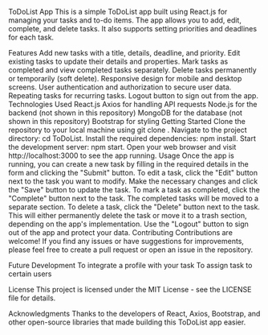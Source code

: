 ToDoList App
This is a simple ToDoList app built using React.js for managing your tasks and to-do items. The app allows you to add, edit, complete, and delete tasks. It also supports setting priorities and deadlines for each task.

Features
Add new tasks with a title, details, deadline, and priority.
Edit existing tasks to update their details and properties.
Mark tasks as completed and view completed tasks separately.
Delete tasks permanently or temporarily (soft delete).
Responsive design for mobile and desktop screens.
User authentication and authorization to secure user data.
Repeating tasks for recurring tasks.
Logout button to sign out from the app.
Technologies Used
React.js
Axios for handling API requests
Node.js for the backend (not shown in this repository)
MongoDB for the database (not shown in this repository)
Bootstrap for styling
Getting Started
Clone the repository to your local machine using git clone <repository-url>.
Navigate to the project directory: cd ToDoList.
Install the required dependencies: npm install.
Start the development server: npm start.
Open your web browser and visit http://localhost:3000 to see the app running.
Usage
Once the app is running, you can create a new task by filling in the required details in the form and clicking the "Submit" button.
To edit a task, click the "Edit" button next to the task you want to modify. Make the necessary changes and click the "Save" button to update the task.
To mark a task as completed, click the "Complete" button next to the task. The completed tasks will be moved to a separate section.
To delete a task, click the "Delete" button next to the task. This will either permanently delete the task or move it to a trash section, depending on the app's implementation.
Use the "Logout" button to sign out of the app and protect your data.
Contributing
Contributions are welcome! If you find any issues or have suggestions for improvements, please feel free to create a pull request or open an issue in the repository.


Future Development
To integrate a profile with your task
To assign task to certain users


License
This project is licensed under the MIT License - see the LICENSE file for details.

Acknowledgments
Thanks to the developers of React, Axios, Bootstrap, and other open-source libraries that made building this ToDoList app easier.

